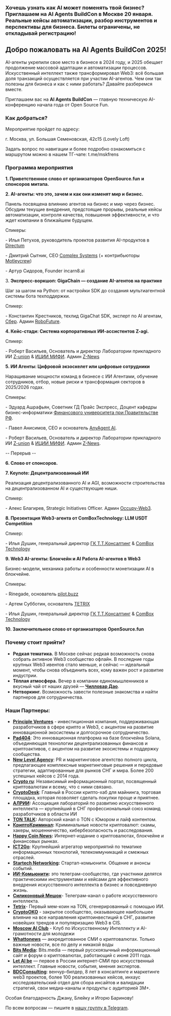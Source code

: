 ### Хочешь узнать как AI может поменять твой бизнес? Приглашаем на AI Agents BuildCon в Москве 20 января. Реальные кейсы автоматизации, разбор инструментов и перспективы для бизнеса.   Билеты ограничены, не откладывай регистрацию!

## **Добро пожаловать на AI Agents BuildCon 2025!**

AI-агенты укрепили свое место в бизнесе в 2024 году, и 2025 обещает продолжение массовой адаптации и автоматизации процессов. Искусственный интеллект также трансформировал Web3: всё большая доля транзакций осуществляется при участии AI-агентов. Чем они так полезны для бизнеса и как с ними работать? Давайте разберемся вместе.

Приглашаем вас на **AI Agents BuildCon** — главную техническую AI-конференцию начала года от Open Source Fun.

### Как добраться?

Мероприятие пройдет по адресу:

г. Москва, ул. Большая Семеновская, 42с15 (Lovely Loft)

Задать вопрос по навигации и более подробно ознакомиться с маршрутом можно в нашем ТГ-чате: t.me/mskfrens

### **Программа мероприятия**

**1\. Приветственное слово от организаторов** **OpenSource.fun** **и спонсоров митапа.**

**2\. AI-агенты: что это, зачем и как они изменят мир и бизнес.**

Панель посвящена влиянию агентов на бизнес и мир через бизнес. Обсудим текущие внедрения, предстоящие прорывы, реальные кейсы автоматизации, контроля качества, повышения эффективности, и что ждет компании в ближайшем будущем.

Спикеры:

\- Илья Петухов, руководитель проектов развития AI-продуктов в [Directum](http://www.directum.ru/)

\- Дмитрий Сытник, CEO [Complex Systems](https://opensourcefun.timepad.ru/event/3173873/) (\+ контрибьюторы [Motleycrew](http://motleycrew.ai/))

\- Артур Сидоров, Founder incarn8.ai

3\. **Экспресс-воркшоп: GigaChain — создание AI-агентов на практике**

Шаг за шагом на Python: от настройки SDK до создания мультиагентной системы бота техподдержки.

Спикер:

\- Константин Крестников, техлид GigaChat SDK, эксперт по AI агентам, [Сбер](https://www.sberbank.com/). Админ [RoboFuture](https://t.me/robofuture).

**4\. Кейс-стади: Система корпоративных ИИ-ассистентов Z-agi.**

Спикер:

\- Роберт Васильев, Основатель и директор Лаборатории прикладного ИИ [Z-union](https://z-union.ru/) & [ИЦИИ МИФИ](https://ai.mephi.ru/). Админ [Z-News](https://t.me/zunion)

**5\. ИИ Агенты: Цифровой экзоскелет или цифровые сотрудники**

Наращивание мощности команд в бизнесе с ИИ Агентами, обучение сотрудников, отбор, новые риски и трансформация секторов в 2025/2026 годах.

Спикеры:

\- Эдуард Ашрафьян, Советник ГД Прайс Экспресс, Доцент кафедры бизнес-информатики [Финансового университета при Правительстве РФ](https://www.fa.ru/).

\- Павел Анисимов, CEO и основатель [AnyAgent AI](https://www.anyagent.ai/).

\- Роберт Васильев, Основатель и директор Лаборатории прикладного ИИ [Z-union](https://z-union.ru/) & [ИЦИИ МИФИ](https://ai.mephi.ru/). Админ [Z-News](https://t.me/zunion).

\-\- Перерыв --

**6\. Слово от спонсоров.**

**7\. Keynote: Децентрализованный ИИ**

Реализация децентрализованного AI и AGI, возможности строительства на децентрализованном AI и существующие ниши.

Спикер:

\- Алекс Благирев, Strategic Initiatives Officer. Админ [Occupy-Web3](https://t.me/occupy_web3).

**8\. Презентация Web3-агента от ComBoxTechnology: LLM USDT Competition**

Спикер:

\- Илья Душин, генеральный директор [ГК Т.Т.Консалтинг](https://ttcsoft.ru/) & [ComBox Technology](https://combox.io/)

**9\. Web3 AI-агенты: Блокчейн и AI Работа AI-агентов в Web3**

Бизнес-модели, механика работы и особенности монетизации AI в блокчейне.

Спикеры:

\- Rinegade, основатель [pilot.buzz](https://pilot.buzz/)

\- Артем Субботин, основатель [TETRIX](https://tetrix.lol/)

\- Илья Душин, генеральный директор [ГК Т.Т.Консалтинг](https://ttcsoft.ru/) & [ComBox Technology](https://combox.io/)

**10\. Заключительное слово от организаторов** **OpenSource.fun**

### **Почему стоит прийти?**

- **Редкая тематика.** В Москве сейчас редкая возможность снова собрать активное Web3 сообщество офлайн. В последние годы крупных Web3 ивентов стало меньше, и сейчас — идеальный момент, чтобы снова объединить всех, кому важен рост и развитие индустрии.
- **Тёплая атмосфера.** Вечер в компании единомышленников и вкусный чай от наших друзей — **[Чилловар Дао](https://t.me/chillovar_dao)**.
- **Нетворкинг.** Возможность завести полезные знакомства и найти партнеров для сотрудничества.


### **Наши Партнеры:**

- **[Principle Ventures](https://www.principle.ventures/)** - инвестиционная компания, поддерживающая разработчиков в сфере крипто и Web3, с акцентом на развитие инновационной экосистемы и долгосрочное сотрудничество.
- [**Pad404**](https://pad404.com/landing): Это инновационная платформа на базе блокчейна Solana, объединяющая технологии децентрализованных финансов и криптоактивов, с акцентом на развитие экосистемы и поддержку сообщества.
- [**New Level Agency**](http://newlevelpr.agency/): PR и маркетинговое агентство полного цикла, предлагающее комплексные маркетинговые решения и передовые стратегии, адаптированные для рынков СНГ и мира. Более 200 успешных кейсов с 2014 года.
- **[Crypto ru](https://crypto.ru/)**: Независимый информационный портал, посвященный криптовалютам и всему, что с ними связано.
- **[CryptoDesk](https://cryptodesk.ru/)**: Главный в России крипто-хаб для майнинга, торговая площадка, которая позволяет сделать покупки проще и приятнее.
- **[АЛРИИ](https://alrii.ru/):** Ассоциация лабораторий по развитию искусственного интеллекта — крупнейший в СНГ профессиональный союз команд разработчиков в области ИИ
- **[TON TALK](https://t.me/TON_crypto_talks):** Авторский канал о TON с Юмором и лайф контентом.
- **[КриптоКриминал](https://cryptocriminal.ru/):** Криминальные новости криптовалют: скамы, хакеры, мошенничество, кибербезопасность и расследования.
- **[Happy Coin News](https://happycoin.club/en/):** Интернет-издание о криптовалютах, блокчейне и финансовых рынках.
- **[ICT2Go](https://ict2go.ru/)**: Крупнейший агрегатор мероприятий по тематике информационных технологий, телекоммуникаций и смежных отраслей.
- **[Startech Networking](https://t.me/Startech_networking):** Стартап-комьюнити. Общение и анонсы событий.
- **[ИИ-Комьюнити](http://t.me./comunityii):** это телеграм-сообщество, где участники делятся практическими инструментами и кейсами для эффективного внедрения искусственного интеллекта в бизнес и повседневную жизнь.
- **[Силиконовый Мешок](http://t.me/prompt_design)**\- Телеграм-канал о работе искусственного интеллекта.
- **[Tetrix](http://t.me/T3TR1Xc01n)**\- Первый мем-коин на TON, сгенерированный с помощью ИИ.
- **[CryptoOKO](https://t.me/tgOKOclub)** - закрытое сообщество, оказывающее наибольшее влияние на все направления криптоинвестиций в СНГ, развитие новейших трендов и популяризацию Web3 в CIS.
- **[Moscow AI Club](http://t.me/moscowaiclub)** - Клуб по Искусственному Интеллекту и AI-грамотности для молодежи
- **[Whattonews](http://t.me/WHATTONEWS)** — аккредитованное СМИ о криптовалютах. Только важные новости, все по делу и никакой воды
- **[Bits Media](https://bits.media/):** Bits.media — первый русскоязычный информационный сайт и форум о криптовалютах, работающий с июня 2011 года.
- **[Let AI be](https://letaibe.media/)** — первое в России интернет-СМИ про искусственный интеллект. Главные новости, события, мнения экспертов.
- **[BDCConsulting](https://bdc.consulting/)**: венчур-билдер, 8 лет в консалтинге и маркетинге web3 проектов, более 100 реализованных кейсов, инхаус исследовательский отдел для сбора инсайтов и валидации стратегий, свои медиа-каналы и продукты с аудиторией 3М+.

Особая благодарность Джану, Блейку и Игорю Баринову!

По всем вопросам — пишите в [нашу группу в Telegram](https://t.me/mskfrens).